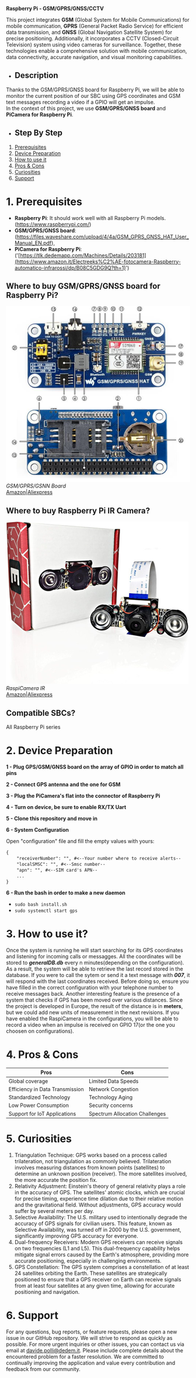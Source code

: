 **Raspberry Pi - GSM/GPRS/GNSS/CCTV**

This project integrates **GSM** (Global System for Mobile Communications) for mobile communication, **GPRS** (General Packet Radio Service) for efficient data transmission, and **GNSS** (Global Navigation Satellite System) for precise positioning. Additionally, it incorporates a CCTV (Closed-Circuit Television) system using video cameras for surveillance. Together, these technologies enable a comprehensive solution with mobile communication, data connectivity, accurate navigation, and visual monitoring capabilities.<br>

- ## **Description**
Thanks to the GSM/GPRS/GNSS board for Raspberry Pi, we will be able to monitor the current position of our SBC using GPS coordinates and GSM text messages recording a video if a GPIO will get an impulse. <br>
In the context of this project, we use **GSM/GPRS/GNSS board** and **PiCamera for Raspberry Pi**. <br>

- ## Step By Step
1. [Prerequisites](#prerequisites)<br>
2. [Device Preparation](#preparazione)<br>
3. [How to use it](#howtouseit)<br>
4. [Pros & Cons](#pros-and-cons)<br>
5. [Curiosities](#curiosities)<br>
6. [Support](#support)<br>
   
# 1. Prerequisites <div id="prerequisites"></div>
- **Raspberry Pi**: It should work well with all Raspberry Pi models.(https://www.raspberrypi.com/)<br>
- **GSM/GPRS/GNSS board**: <br> (https://files.waveshare.com/upload/4/4a/GSM_GPRS_GNSS_HAT_User_Manual_EN.pdf), <br>
- **PiCamera for Raspberry Pi**: <br> ('[https://tlk.dedemapp.com/Machines/Details/203181](https://www.amazon.it/Electreeks%C2%AE-fotocamera-Raspberry-automatico-infrarossi/dp/B08C5GDG9Q?th=1)') <br>

## Where to buy GSM/GPRS/GNSS board for Raspberry Pi?
![GSM/GPRS/GSNN Board](hatgps.png)<br>
*GSM/GPRS/GSNN Board*<br>
[Amazon]()|[Aliexpress]()<br>

## Where to buy Raspberry Pi IR Camera?
![RaspiCameraIR](picamera.jpg)<br>
*RaspiCamera IR*<br>
[Amazon](https://www.amazon.it/Electreeks%C2%AE-fotocamera-Raspberry-automatico-infrarossi/dp/B08C5GDG9Q?th=1)|[Aliexpress](https://www.aliexpress.us/item/2251832597184177.html?spm=a2g0o.productlist.main.1.2ef2365f0gDFCP&algo_pvid=89b3c4b3-a9dc-4238-84d1-948b387117d4&algo_exp_id=89b3c4b3-a9dc-4238-84d1-948b387117d4-0&pdp_npi=4%40dis%21EUR%2113.83%219.96%21%21%2114.71%2110.59%21%402103225217060051148274358e38cd%2112000037102820125%21sea%21US%214652921009%21&curPageLogUid=uDZvQ76DhRfl&utparam-url=scene%3Asearch%7Cquery_from%3A)<br>

## Compatible SBCs?
All Raspberry Pi series<br>

# 2. Device Preparation <div id="preparazione"></div>
**1 - Plug GPS/GSM/GNSS board on the array of GPIO in order to match all pins**<br>

**2 - Connect GPS antenna and the one for GSM**<br>

**3 - Plug the PiCamera's flat into the connector of Raspberry Pi**<br>

**4 - Turn on device, be sure to enable RX/TX Uart**<br>

**5 - Clone this repository and move in**<br>
  
**6 - System Configuration** <div id="configurazione"></div>
Open "configuration" file and fill the empty values with yours: 
```
{
    "receiverNumber": "", #<--Your number where to receive alerts--
    "localSMSC": "", #<--Smsc number--
    "apn": "", #<--SIM card's APN--
    ...
}
```

**6 - Run the bash in order to make a new daemon**<br>
- `sudo bash install.sh` <br>
- `sudo systemctl start gps` <br>

# 3. How to use it? <div id="howtouseit"></div>
Once the system is running he will start searching for its GPS coordinates and listening for incoming calls or messagges.
All the coordinates will be stored to ***generalDB.db*** every n minutes(depending on the configuration). As a result, the system will be able to retrieve the last record stored in the database.
If you were to call the sytem or send it a text message with ***007***, it will respond with the last coordinates received. Before doing so, ensure you have filled in the correct configuration with your telephone number to receive messages back.
Another interesting feature is the presence of a system that checks if GPS has been moved over various distances. Since the project is developed in Europe, the result of the distance is in **meters**, but we could add new units of measurement in the next revisions.
If you have enabled the RaspiCamera in the configurations, you will be able to record a video when an impulse is received on GPIO 17(or the one you choosen on configurations).

# **4. Pros & Cons** <div id="pros-and-cons"></div>
| **Pros**                                      | **Cons**                                                |
|-----------------------------------------------|----------------------------------------------------------|
| Global coverage                               | Limited Data Speeds                                      |
| Efficiency in Data Transmission               | Network Congestion                                       |
| Standardized Technology                       | Technology Aging                                         |
| Low Power Consumption                         | Security concerns                                        |
| Support for IoT Applications                  | Spectrum Allocation Challenges                           | 

# **5. Curiosities** <div id="curiosities"></div>
1. Triangulation Technique: GPS works based on a process called trilateration, not triangulation as commonly believed. Trilateration involves measuring distances from known points (satellites) to determine an unknown position (receiver). The more satellites involved, the more accurate the position fix.
2. Relativity Adjustment: Einstein's theory of general relativity plays a role in the accuracy of GPS. The satellites' atomic clocks, which are crucial for precise timing, experience time dilation due to their relative motion and the gravitational field. Without adjustments, GPS accuracy would suffer by several meters per day.
3. Selective Availability: The U.S. military used to intentionally degrade the accuracy of GPS signals for civilian users. This feature, known as Selective Availability, was turned off in 2000 by the U.S. government, significantly improving GPS accuracy for everyone.
4. Dual-frequency Receivers: Modern GPS receivers can receive signals on two frequencies (L1 and L5). This dual-frequency capability helps mitigate signal errors caused by the Earth's atmosphere, providing more accurate positioning, especially in challenging environments.
5. GPS Constellation: The GPS system comprises a constellation of at least 24 satellites orbiting the Earth. These satellites are strategically positioned to ensure that a GPS receiver on Earth can receive signals from at least four satellites at any given time, allowing for accurate positioning and navigation.

# **6. Support** <div id="support"></div>
For any questions, bug reports, or feature requests, please open a new issue in our GitHub repository. We will strive to respond as quickly as possible.
For more urgent inquiries or other issues, you can contact us via email at davide.polli@dedem.it. Please include complete details about the encountered problem for a faster resolution.
We are committed to continually improving the application and value every contribution and feedback from our community.

